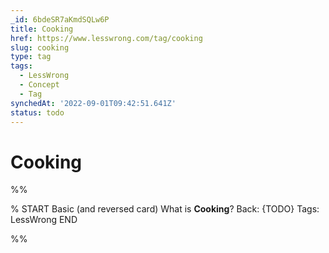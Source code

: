 ```yaml
---
_id: 6bdeSR7aKmdSQLw6P
title: Cooking
href: https://www.lesswrong.com/tag/cooking
slug: cooking
type: tag
tags:
  - LessWrong
  - Concept
  - Tag
synchedAt: '2022-09-01T09:42:51.641Z'
status: todo
---
```


# Cooking


%%

% START
Basic (and reversed card)
What is **Cooking**?
Back: {TODO}
Tags: LessWrong
END
<!--ID: 1663157012352-->


%%
	

